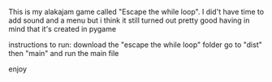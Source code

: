 This is my alakajam game called "Escape the while loop". I did't have time to add sound and a menu but i think it still turned out pretty good having in mind that it's created in pygame

instructions to run:
download the "escape the while loop" folder go to "dist" then "main" and run the main file

enjoy
